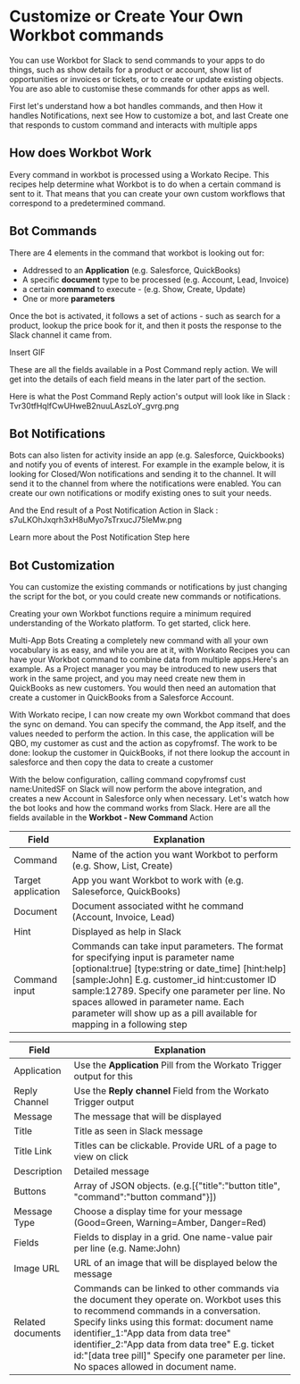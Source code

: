 # Customize or Create Your Own Workbot commands
You can use Workbot for Slack to send commands to your apps to do things, such as show details for a product or account, show list of opportunities or invoices or tickets, or to create or update existing objects. You are aso able to customise these commands for other apps as well.


First let's understand how a bot handles commands, and then
How it handles Notifications, next see
How to customize a bot, and last
Create one that responds to custom command and interacts with multiple apps


## How does Workbot Work

Every command in workbot is processed using a Workato Recipe. This recipes help determine what Workbot is to do when a certain command is sent to it. That means that you can create your own custom workflows that correspond to a predetermined command.


## Bot Commands
There are 4 elements in the command that workbot is looking out for:
* Addressed to an **Application** (e.g. Salesforce, QuickBooks) 
* A specific **document** type to be processed (e.g. Account, Lead, Invoice)
* a certain **command** to execute - (e.g. Show, Create, Update)
* One or more **parameters**



Once the bot is activated, it follows a set of actions - such as search for a product, lookup the price book for it, and then it posts the response to the Slack channel it came from.

Insert GIF

These are all the fields available in a Post Command reply action. We will get into the details of each field means in the later part of the section.


Here is what the Post Command Reply action's output will look like in Slack : 
Tvr30tfHqlfCwUHweB2nuuLAszLoY_gvrg.png


## Bot Notifications
Bots can also listen for activity inside an app (e.g. Salesforce, Quickbooks) and notify you of events of interest. For example in the example below, it is looking for Closed/Won notifications and sending it to the channel. It will send it to the channel from where the notifications were enabled. You can create our own notifications or modify existing ones to suit your needs.




And the End result of a Post Notification Action in Slack :
s7uLKOhJxqrh3xH8uMyo7sTrxucJ75leMw.png

Learn more about the Post Notification Step here



## Bot Customization
You can customize the existing commands or notifications by just changing the script for the bot, or you could create new commands or notifications.



Creating your own Workbot functions require a minimum required understanding of the Workato platform. To get started, click here.



Multi-App Bots
Creating a completely new command with all your own vocabulary is as easy, and while you are at it, with Workato Recipes you can have your Workbot command to combine data from multiple apps.Here's an example. As a Project manager you may be introduced to new users that work in the same project, and you may need create new them in QuickBooks as new customers. You would then need an automation that create a customer in QuickBooks from a Salesforce Account. 




With Workato recipe, I can now create my own Workbot command that does the sync on demand.  You can specify the command, the App itself, and the values needed to perform the action. In this case, the application will be QBO, my customer as cust and the action as copyfromsf. The work to be done: 
lookup the customer in QuickBooks, 
if not there lookup the account in salesforce and then 
copy the data to create a customer

With the below configuration, calling command copyfromsf cust name:UnitedSF on Slack will now perform the above integration, and creates a new Account in Salesforce only when necessary.
Let's watch how the bot looks and how the command works from Slack.
Here are all the fields available in the **Workbot - New Command** Action


|Field   |Explanation   |
|---|---|
|Command   |Name of the action you want Workbot to perform (e.g. Show, List, Create)|
|Target application   |App you want Workbot to work with (e.g. Saleseforce, QuickBooks)|
|Document   |Document associated witht he command (Account, Invoice, Lead)   |
|Hint|Displayed as help in Slack|
|Command input |Commands can take input parameters. The format for specifying input is parameter name \[optional:true]  \[type:string or date_time]   \[hint:help]   \[sample:John] E.g. customer_id hint:customer ID sample:12789. Specify one parameter per line. No spaces allowed in parameter name. Each parameter will show up as a pill available for mapping in a following step|

|Field   |Explanation   |
|---|---|
|Application|Use the **Application** Pill from the Workato Trigger output for this|
|Reply Channel|Use the **Reply channel** Field from the Workato Trigger output|
|Message|The message that will be displayed|
|Title|Title as seen in Slack message|
|Title Link|Titles can be clickable. Provide URL of a page to view on click|
|Description|Detailed message|
|Buttons|Array of JSON objects. (e.g.\[{"title":"button title", "command":"button command"}])|
|Message Type|Choose a display time for your message (Good=Green, Warning=Amber, Danger=Red)|
|Fields|Fields to display in a grid. One name-value pair per line (e.g. Name:John)
|Image URL|URL of an image that will be displayed below the message
|Related documents|Commands can be linked to other commands via the document they operate on. Workbot uses this to recommend commands in a conversation. Specify links using this format: document name identifier_1:"App data from data tree" identifier_2:"App data from data tree" E.g. ticket id:"[data tree pill]" Specify one parameter per line. No spaces allowed in document name.|


